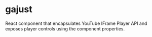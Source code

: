 # gajust
React component that encapsulates YouTube IFrame Player API and exposes player controls using the component properties.
